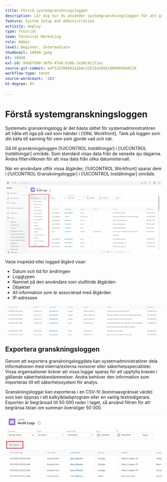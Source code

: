 ```yaml
---
title: Förstå systemgranskningsloggen
description: Lär dig hur du använder systemgranskningsloggen för att granska när ändringar gjorts och när objekt ska tas bort.
feature: System Setup and Administration
activity: deploy
type: Tutorial
team: Technical Marketing
role: Admin
level: Beginner, Intermediate
thumbnail: 10040.jpeg
kt: 10040
exl-id: 9de6fd40-10fb-47a6-b186-3a38c411f1ac
source-git-commit: adf12d7846d2a1b4c32513a3955c080905044576
workflow-type: tm+mt
source-wordcount: '263'
ht-degree: 0%

---
```


# Förstå systemgranskningsloggen

Systemets granskningslogg är det bästa sättet för systemadministratören att hålla ett öga på vad som händer i [!DNL Workfront]. Tänk på loggen som din källa till sanning för vem som gjorde vad och när.

Gå till granskningsloggen [!UICONTROL Inställningar] i [!UICONTROL Inställningar] område. Som standard visas data från de senaste sju dagarna. Ändra filtervillkoren för att visa data från olika datumintervall.

När en användare utför vissa åtgärder, [!UICONTROL Workfront] sparar dem i [!UICONTROL Granskningsloggar] i [!UICONTROL Inställningar] område.

![[!UICONTROL Loggtyp] nedrullningsbar meny på [!UICONTROL Granskningsloggar] sida in [!UICONTROL Inställningar]](assets/admin-fund-audit-log-1.png)

Varje inspelad eller loggad åtgärd visar:

* Datum och tid för ändringen
* Loggtypen
* Namnet på den användare som slutförde åtgärden
* Objektet
* All information som är associerad med åtgärden
* IP-adressen

![[!UICONTROL Granskningslogg] list](assets/admin-fund-audit-log-2.JPG)

## Exportera granskningsloggen

Genom att exportera granskningsloggdata kan systemadministratörer dela informationen med interna/externa revisorer eller säkerhetsspecialister. Vissa organisationer kräver att vissa loggar sparas för att uppfylla kraven i gällande säkerhetsbestämmelser. Andra behöver den information som importeras till ett säkerhetssystem för analys.

Granskningsloggar kan exporteras i en CSV-fil (kommaavgränsat värde) som kan öppnas i ett kalkylbladsprogram eller en vanlig textredigerare. Exporten är begränsad till 50 000 rader i taget, så använd filtren för att begränsa listan om summan överstiger 50 000.

![[!UICONTROL Exportera] knapp på [!UICONTROL Granskningsloggar] page](assets/admin-fund-audit-log-3.png)

<!---
learn more URLs
Audit logs
Managing audit logs
--->
